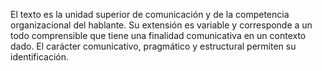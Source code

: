 El texto es la unidad superior de comunicación y de la competencia
 organizacional del hablante. Su extensión es variable y corresponde a 
 un todo comprensible que tiene una finalidad comunicativa en un 
 contexto dado. El carácter comunicativo, pragmático y estructural 
 permiten su identificación.